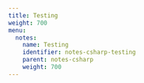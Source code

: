 ```yaml
---
title: Testing
weight: 700
menu:
  notes:
    name: Testing
    identifier: notes-csharp-testing
    parent: notes-csharp
    weight: 700
---
```

